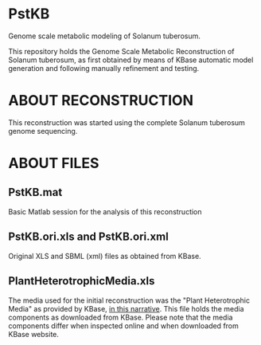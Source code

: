 # PstKB
Genome scale metabolic modeling of Solanum tuberosum.

This repository holds the Genome Scale Metabolic Reconstruction of Solanum tuberosum, as first obtained
by means of KBase automatic model generation and following manually refinement and testing.

# ABOUT RECONSTRUCTION
This reconstruction was started using the complete Solanum tuberosum genome sequencing.


# ABOUT FILES
## PstKB.mat
Basic Matlab session for the analysis of this reconstruction

## PstKB.ori.xls and PstKB.ori.xml
Original XLS and SBML (xml) files as obtained from KBase.

## PlantHeterotrophicMedia.xls
The media used for the initial reconstruction was the "Plant Heterotrophic Media" as provided by KBase, [in this narrative](https://narrative.kbase.us/#dataview/KBaseMedia/PlantHeterotrophicMedia).
This file holds the media components as downloaded from KBase. 
Please note that the media components differ when inspected online and when downloaded from KBase website.


